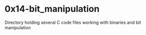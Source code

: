# 0x14-bit_manipulation

Directory holding several C code files working with binaries
and bit manipulation